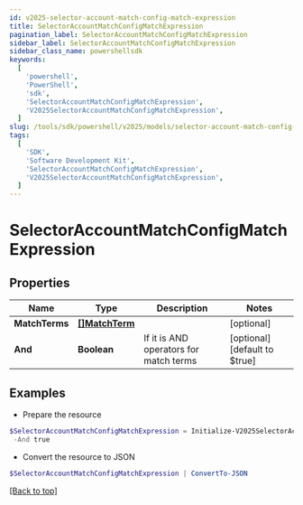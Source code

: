 ```yaml
---
id: v2025-selector-account-match-config-match-expression
title: SelectorAccountMatchConfigMatchExpression
pagination_label: SelectorAccountMatchConfigMatchExpression
sidebar_label: SelectorAccountMatchConfigMatchExpression
sidebar_class_name: powershellsdk
keywords:
  [
    'powershell',
    'PowerShell',
    'sdk',
    'SelectorAccountMatchConfigMatchExpression',
    'V2025SelectorAccountMatchConfigMatchExpression',
  ]
slug: /tools/sdk/powershell/v2025/models/selector-account-match-config-match-expression
tags:
  [
    'SDK',
    'Software Development Kit',
    'SelectorAccountMatchConfigMatchExpression',
    'V2025SelectorAccountMatchConfigMatchExpression',
  ]
---
```


# SelectorAccountMatchConfigMatchExpression

## Properties

| Name | Type | Description | Notes |
| --- | --- | --- | --- |
| **MatchTerms** | [**[]MatchTerm**](match-term) |  | [optional] |
| **And** | **Boolean** | If it is AND operators for match terms | [optional] [default to $true] |

## Examples

- Prepare the resource

```powershell
$SelectorAccountMatchConfigMatchExpression = Initialize-V2025SelectorAccountMatchConfigMatchExpression  -MatchTerms [{name=, value=, op=null, container=true, and=false, children=[{name=businessCategory, value=Service, op=eq, container=false, and=false, children=null}]}] `
 -And true
```

- Convert the resource to JSON

```powershell
$SelectorAccountMatchConfigMatchExpression | ConvertTo-JSON
```

[[Back to top]](#)
